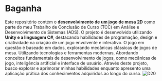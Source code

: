 # Baganha
Este repositório contém o **desenvolvimento de um jogo de mesa 2D** como parte do meu Trabalho de Conclusão de Curso (TCC) em Análise e Desenvolvimento de Sistemas (ADS). O projeto é desenvolvido utilizando **Unity e a linguagem C#**, destacando habilidades de programação, design e criatividade na criação de um jogo envolvente e interativo.
O jogo em questão é baseado em dados, explorando mecânicas clássicas de jogos de mesa. Utilizando tecnologias e ferramentas modernas, Abordando conceitos fundamentais de desenvolvimento de jogos, como mecânicas de jogo, inteligência artificial e interface de usuário. Através deste projeto, busco explorar e aprimorar minhas habilidades enquanto apresento uma aplicação prática dos conhecimentos adquiridos ao longo do curso.
![D20](https://github.com/Mardevoon/Baganha/assets/88329130/34c36fbc-9294-4136-85b0-119b6c835ac1)
